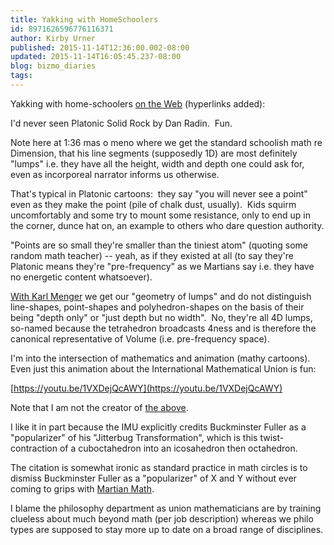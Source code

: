 ```yaml
---
title: Yakking with HomeSchoolers
id: 8971626596776116371
author: Kirby Urner
published: 2015-11-14T12:36:00.002-08:00
updated: 2015-11-14T16:05:45.237-08:00
blog: bizmo_diaries
tags: 
---
```


Yakking with home-schoolers [on the Web](https://groups.google.com/d/msg/mathfuture/-VBz8X1zSMk/YRodE7R8AQAJ) (hyperlinks added):

I'd never seen Platonic Solid Rock by Dan Radin.  Fun.

Note
 here at 1:36 mas o meno where we get the standard schoolish math re 
Dimension, that his line segments (supposedly 1D) are most definitely 
"lumps" i.e. they have all the height, width and depth one could ask 
for, even as incorporeal narrator informs us otherwise.

That's
 typical in Platonic cartoons:  they say "you will never see a point" 
even as they make the point (pile of chalk dust, usually).  Kids squirm 
uncomfortably and some try to mount some resistance, only to end up in 
the corner, dunce hat on, an example to others who dare question 
authority.

"Points are so small they're smaller than the 
tiniest atom" (quoting some random math teacher) -- yeah, as if they 
existed at all (to say they're Platonic means they're "pre-frequency" as
 we Martians say i.e. they have no energetic content whatsoever).

[With Karl Menger](http://coffeeshopsnet.blogspot.com/2009/03/res-extensa.html) we get our "geometry of lumps" and do not distinguish 
line-shapes, point-shapes and polyhedron-shapes on the basis of their 
being "depth only" or "just depth but no width".  No, they're all 4D 
lumps, so-named because the tetrahedron broadcasts 4ness and is 
therefore the canonical representative of Volume (i.e. pre-frequency 
space).

I'm
 into the intersection of mathematics and animation (mathy cartoons). 
Even just this animation about the International Mathematical Union is 
fun:

[https://youtu.be/1VXDejQcAWY](https://youtu.be/1VXDejQcAWY)

Note that I am not the creator of [the above](http://controlroom.blogspot.com/2015/02/a-tale-of-two-logos.html).  

I
 like it in part because the IMU explicitly credits Buckminster Fuller 
as a "popularizer" of his "Jitterbug Transformation", which is this 
twist-contraction of a cuboctahedron into an icosahedron then 
octahedron.  

The citation is somewhat ironic as standard 
practice in math circles is to dismiss Buckminster Fuller as a 
"popularizer" of X and Y without ever coming to grips with [Martian Math](http://controlroom.blogspot.com/2015/10/martian-math-storyboards.html).  

I blame the philosophy department as union mathematicians
 are by training clueless about much beyond math (per job description) 
whereas we philo types are supposed to stay more up to date on a broad 
range of disciplines.